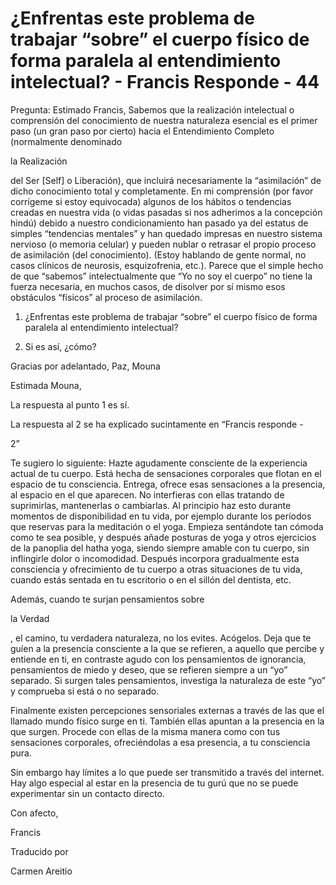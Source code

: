 # ¿Enfrentas este problema de trabajar “sobre” el cuerpo físico de forma paralela al entendimiento intelectual? - Francis Responde - 44

Pregunta: Estimado Francis, Sabemos que la realización intelectual o comprensión del conocimiento de nuestra naturaleza esencial es el primer paso (un gran paso por cierto) hacia el Entendimiento Completo (normalmente denominado

la Realización

del Ser [Self] o Liberación), que incluirá necesariamente la “asimilación” de dicho conocimiento total y completamente. En mi comprensión (por favor corrígeme si estoy equivocada) algunos de los hábitos o tendencias creadas en nuestra vida (o vidas pasadas si nos adherimos a la concepción hindú) debido a nuestro condicionamiento han pasado ya del estatus de simples “tendencias mentales” y han quedado impresas en nuestro sistema nervioso (o memoria celular) y pueden nublar o retrasar el propio proceso de asimilación (del conocimiento). (Estoy hablando de gente normal, no casos clínicos de neurosis, esquizofrenia, etc.). Parece que el simple hecho de que “sabemos” intelectualmente que “Yo no soy el cuerpo” no tiene la fuerza necesaria, en muchos casos, de disolver por sí mismo esos obstáculos “físicos” al proceso de asimilación.

1. ¿Enfrentas este problema de trabajar “sobre” el cuerpo físico de forma paralela al entendimiento intelectual?

2. Si es así, ¿cómo?

Gracias por adelantado, Paz, Mouna

Estimada Mouna,

La respuesta al punto 1 es sí.

La respuesta al 2 se ha explicado sucintamente en “Francis responde -

2”

Te sugiero lo siguiente: Hazte agudamente consciente de la experiencia actual de tu cuerpo. Está hecha de sensaciones corporales que flotan en el espacio de tu consciencia. Entrega, ofrece esas sensaciones a la presencia, al espacio en el que aparecen. No interfieras con ellas tratando de suprimirlas, mantenerlas o cambiarlas. Al principio haz esto durante momentos de disponibilidad en tu vida, por ejemplo durante los períodos que reservas para la meditación o el yoga. Empieza sentándote tan cómoda como te sea posible, y después añade posturas de yoga y otros ejercicios de la panoplia del hatha yoga, siendo siempre amable con tu cuerpo, sin inflingirle dolor o incomodidad. Después incorpora gradualmente esta consciencia y ofrecimiento de tu cuerpo a otras situaciones de tu vida, cuando estás sentada en tu escritorio o en el sillón del dentista, etc.

Además, cuando te surjan pensamientos sobre

la Verdad

, el camino, tu verdadera naturaleza, no los evites. Acógelos. Deja que te guíen a la presencia consciente a la que se refieren, a aquello que percibe y entiende en ti, en contraste agudo con los pensamientos de ignorancia, pensamientos de miedo y deseo, que se refieren siempre a un “yo” separado. Si surgen tales pensamientos, investiga la naturaleza de este “yo” y comprueba si está o no separado.

Finalmente existen percepciones sensoriales externas a través de las que el llamado mundo físico surge en ti. También ellas apuntan a la presencia en la que surgen. Procede con ellas de la misma manera como con tus sensaciones corporales, ofreciéndolas a esa presencia, a tu consciencia pura.

Sin embargo hay límites a lo que puede ser transmitido a través del internet. Hay algo especial al estar en la presencia de tu gurú que no se puede experimentar sin un contacto directo.

Con afecto,

Francis

Traducido por

Carmen Areitio

